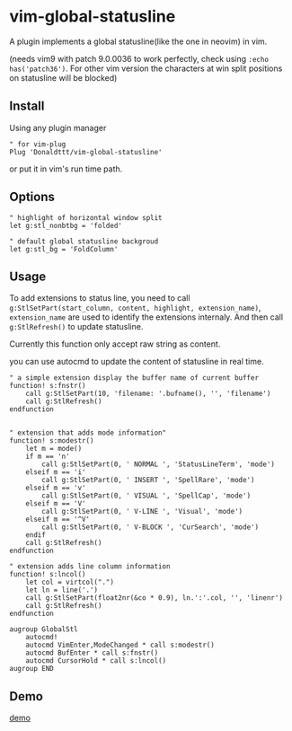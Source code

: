 # vim-global-statusline

A plugin implements a global statusline(like the one in neovim) in vim.

(needs vim9 with patch 9.0.0036 to work perfectly, check using `:echo has('patch36')`. For other vim version the characters at win split positions on statusline will be blocked)
## Install

Using any plugin manager 

```vim
" for vim-plug
Plug 'Donaldttt/vim-global-statusline'
```

or put it in vim's run time path.

## Options

```vim
" highlight of horizontal window split
let g:stl_nonbtbg = 'folded'

" default global statusline backgroud
let g:stl_bg = 'FoldColumn'

```

## Usage

To add extensions to status line, you need to call `g:StlSetPart(start_column, content, highlight, extension_name)`,
`extension_name` are used to identify the extensions internaly. And then call `g:StlRefresh()` to update statusline.

Currently this function only accept raw string as content.

you can use autocmd to update the content of statusline in real time.

```vim
" a simple extension display the buffer name of current buffer
function! s:fnstr()
    call g:StlSetPart(10, 'filename: '.bufname(), '', 'filename')
    call g:StlRefresh()
endfunction


" extension that adds mode information"
function! s:modestr()
    let m = mode()
    if m == 'n'
        call g:StlSetPart(0, ' NORMAL ', 'StatusLineTerm', 'mode')
    elseif m == 'i'
        call g:StlSetPart(0, ' INSERT ', 'SpellRare', 'mode')
    elseif m == 'v'
        call g:StlSetPart(0, ' VISUAL ', 'SpellCap', 'mode')
    elseif m == 'V'
        call g:StlSetPart(0, ' V-LINE ', 'Visual', 'mode')
    elseif m == '^V'
        call g:StlSetPart(0, ' V-BLOCK ', 'CurSearch', 'mode')
    endif
    call g:StlRefresh()
endfunction

" extension adds line column information
function! s:lncol()
    let col = virtcol(".")
    let ln = line('.')
    call g:StlSetPart(float2nr(&co * 0.9), ln.':'.col, '', 'linenr')
    call g:StlRefresh()
endfunction

augroup GlobalStl
    autocmd!
    autocmd VimEnter,ModeChanged * call s:modestr()
    autocmd BufEnter * call s:fnstr()
    autocmd CursorHold * call s:lncol()
augroup END
```

## Demo

[demo](resources/gloablstl_demo.gif)
